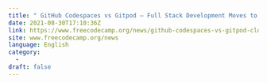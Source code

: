 ```yaml
---
title: " GitHub Codespaces vs Gitpod – Full Stack Development Moves to the Cloud "
date: 2021-08-30T17:10:36Z
link: https://www.freecodecamp.org/news/github-codespaces-vs-gitpod-cloud-based-dev-environments/?utm_medium=RSS&utm_source=news.12bit.vn
site: www.freecodecamp.org/news
language: English
category:
  -   
draft: false
---
```

